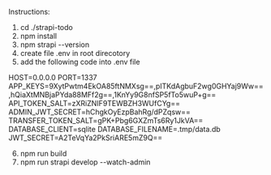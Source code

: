 Instructions:
1) cd ./strapi-todo
2) npm install
3) npm strapi --version
4) create file .env in root direcotory
5) add the following code into .env file 

HOST=0.0.0.0
PORT=1337
APP_KEYS=9XytPwtm4EkOA85ftNMXsg==,pITKdAgbuF2wg0GHYaj9Ww==,hQiaXtMNBjaPYda88MFf2g==,1KnYy9G8nfSP5fTo5wuP+g==
API_TOKEN_SALT=zXRiZNIF9TEWBZH3WUfCYg==
ADMIN_JWT_SECRET=hChgkOyEzpBahRg/dPZqsw==
TRANSFER_TOKEN_SALT=gPK+Pbg6GXZmTs6Ry1JkVA==
DATABASE_CLIENT=sqlite
DATABASE_FILENAME=.tmp/data.db
JWT_SECRET=A2TeVqYa2PkSriARE5mZ9Q==


6) npm run build
7) npm run strapi develop --watch-admin
